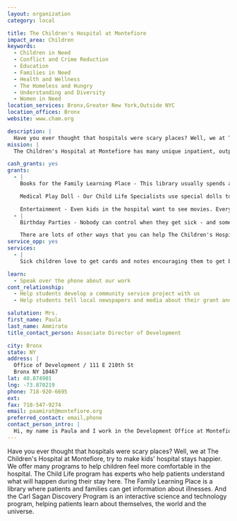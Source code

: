 ```yaml
---
layout: organization
category: local

title: The Children's Hospital at Montefiore
impact_area: Children
keywords: 
  - Children in Need
  - Conflict and Crime Reduction
  - Education
  - Families in Need
  - Health and Wellness
  - The Homeless and Hungry
  - Understanding and Diversity
  - Women in Need
location_services: Bronx,Greater New York,Outside NYC
location_offices: Bronx
website: www.cham.org

description: |
  Have you ever thought that hospitals were scary places? Well, we at The Children's Hospital at Montefiore, try to make kids' hospital stays happier. We offer many programs to help children feel more comfortable in the hospital. The Child Life program has experts who help patients understand what will happen during their stay here. The Family Learning Place is a library where patients and families can get information about illnesses. And the Carl Sagan Discovery Program is an interactive science and technology program, helping patients learn about themselves, the world and the universe.
mission: |
  The Children's Hospital at Montefiore has many unique inpatient, outpatient and community-based programs designed to meet all of your child's physical and emotional needs. We draw on the multidisciplinary expertise of CHAM’s pioneering and nationally-renowned physicians and staff to provide state-of-the-art treatment in a warm, caring environment. 

cash_grants: yes
grants: 
  - |
    Books for the Family Learning Place - This library usually spends about $20 on each book. A grant of $400 would allow us to buy 20 books to help children and families get important information about their illness. 

    Medical Play Doll - Our Child Life Specialists use special dolls to explain medical procedures to children. These dolls have special parts that allow children to see their body parts, and our staff can explain. 

    Entertainment - Even kids in the hospital want to see movies. Every $100 donation will help us buy 5 new videos or dvds to make their time in the hospital a little more fun! A donation of $250 would help us buy a tv/dvd/game system on a cart that we can use for patients who are so sick that they can not be around other children.
  - |
    Birthday Parties - Nobody can control when they get sick - and sometimes, kids have to spend their birthdays in the hospital. When that happens, we like to have birthday parties to make the day special. Each party costs about $50, to pay for a cake, decorations, and a birthday gift. A donation of $750 would pay for 15 parties. 

    There are lots of other ways that you can help The Children's Hospital at Montefiore - we hope you will help us find the right way for your school to support our hospital!
service_opp: yes
services: 
  - |
    Sick children love to get cards and notes encouraging them to get better. Your school can create cards that we will give to children when they are in the hospital.

learn: 
  - Speak over the phone about our work
cont_relationship: 
  - Help students develop a community service project with us
  - Help students tell local newspapers and media about their grant and/or project with us

salutation: Mrs.
first_name: Paula
last_name: Ammirato
title_contact_person: Associate Director of Development

city: Bronx
state: NY
address: |
  Office of Development / 111 E 210th St  
  Bronx NY 10467
lat: 40.874901
lng: -73.870219
phone: 718-920-6695
ext: 
fax: 718-547-9274
email: paamirat@montefiore.org
preferred_contact: email,phone
contact_person_intro: |
  Hi, my name is Paula and I work in the Development Office at Montefiore Medical Center. My department raises money to pay for equipment and programs at The Children's Hospital and for Montefiore's three other hospitals. I love my job, because I meet a lot of really great people who really care about others and want to help. I hope that I have the chance to work with your school this year! 
---
```

Have you ever thought that hospitals were scary places? Well, we at The Children's Hospital at Montefiore, try to make kids' hospital stays happier. We offer many programs to help children feel more comfortable in the hospital. The Child Life program has experts who help patients understand what will happen during their stay here. The Family Learning Place is a library where patients and families can get information about illnesses. And the Carl Sagan Discovery Program is an interactive science and technology program, helping patients learn about themselves, the world and the universe.